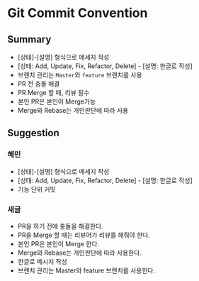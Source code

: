 # Git Commit Convention

## Summary

* [상태]-[설명] 형식으로 메세지 작성  
* [상태: Add, Update, Fix, Refactor, Delete] - [설명: 한글로 작성]
* 브랜치 관리는 `Master`와 `feature` 브랜치를 사용 
* PR 전 충돌 해결 
* PR Merge 할 때, 리뷰 필수 
* 본인 PR은 본인이 Merge가능 
* Merge와 Rebase는 개인판단에 따라 사용 

## Suggestion

### 혜민

- [상태]-[설명] 형식으로 메세지 작성
- [상태: Add, Update, Fix, Refactor, Delete] - [설명: 한글로 작성]
- 기능 단위 커밋

### 새글

- PR을 하기 전에 충돌을 해결한다.
- PR을 Merge 할 때는 리뷰어가 리뷰를 해줘야 한다.
- 본인 PR은 본인이 Merge 한다.
- Merge와 Rebase는 개인판단에 따라 사용한다.
- 한글로 메시지 작성
- 브랜치 관리는 Master와 feature 브랜치를 사용한다.
